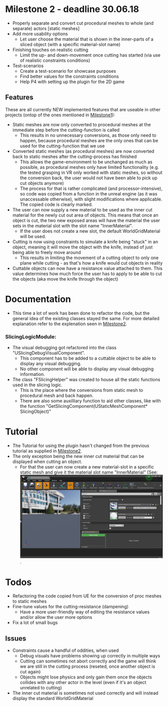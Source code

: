 # Milestone 2 - deadline 30.06.18

* Properly separate and convert cut procedural meshes to whole (and separate) actors [static meshes]
* Add more usability options
  * Let user choose the material that is shown in the inner-parts of a sliced object (with a specific material-slot name)
* Finishing touches on realistic cutting
  * Limit the up- and down-movement once cutting has started (via use of realistic constraints conditions)
* Test-scenarios
  * Create a test-scenario for showcase purposes
  * Find better values for the constraints conditions
  * Help P4 with setting up the plugin for the 2D game
  
## Features
These are all currently NEW implemented features that are useable in other projects (ontop of the ones mentioned in [Milestone1](Documentation/Milestone1.md)):

* Static meshes are now only converted to procedural meshes at the immediate step before the cutting-function is called
  * This results in no unnecessary conversions, as those only need to happen, because procedural meshes are the only ones that can be used for the cutting-function that we use
* Converted static meshes (as procedural meshes) are now converted back to static meshes after the cutting-process has finished
  * This allows the game-environment to be unchanged as much as possible, as procedural meshes only have limited functionality (e.g. the tested grasping in VR only worked with static meshes, so without the conversion back, the user would not have been able to pick up cut objects anymore)
  * The process for that is rather complicated (and processor-intensive), so code was copied from a function in the unreal engine (as it was unaccessable otherwise), with slight modifications where applicable. The copied code is clearly marked.
* The user can now supply a new material to be used as the inner cut material for the newly cut out area of objects. This means that once an object is cut, the two new exposed areas will have the material the user sets in the material slot with the slot name "InnerMaterial".
  * If the user does not create a new slot, the default WorldGridMaterial will be used.
* Cutting is now using constraints to simulate a knife being "stuck" in an object, meaning it will move the object with the knife, instead of just being able to freely move around
  * This results in limiting the movement of a cutting object to only one plane while cutting - as that's how a knife would cut objects in reality
* Cuttable objects can now have a resistance value attached to them. This value determines how much force the user has to apply to be able to cut the objects (aka move the knife through the object)


# Documentation

* This time a lot of work has been done to refactor the code, but the general idea of the existing classes stayed the same. For more detailed explanation refer to the explenation seen in [Milestone2](Documentation/Milestone2.md).

### SlicingLogicModule:

* The visual debugging got refactored into the class "USlicingDebugVisualComponent".
  * This component has to be added to a cuttable object to be able to display any visual debugging.
  * No other component will be able to display any visual debugging information.
* The class "FSlicingHelper" was created to house all the static functions used in the slicing logic.
  * This is the place where the conversions from static mesh to procedural mesh and back happen.
  * There are also some auxilliary function to aid other classes, like with the function "GetSlicingComponent(UStaticMeshComponent* SlicingObject)"


# Tutorial

* The Tutorial for using the plugin hasn't changed from the previous tutorial as supplied in [Milestone2](Documentation/Milestone2.md).
* The only exception being the new inner cut material that can be displayed when cutting an object.
  * For that the user can now create a new material-slot in a specific static mesh and give it the material slot name "InnerMaterial" (See: ![Inner Cut Material](TutorialPictures/InnerMaterial.png).
	

# Todos

* Refactoring the code copied from UE for the conversion of proc meshes to static meshes
* Fine-tune values for the cutting-resistance (dampening)
  * Have a more user-friendly way of editing the resistance values and/or allow the user more options
* Fix a lot of small bugs

## Issues

* Constraints cause a handful of oddities, when used
  * Debug visuals have problems showing up correctly in multiple ways
  * Cutting can sometimes not abort correctly and the game will think we are still in the cutting process (reseted, once another object is cut again)
  * Objects might lose physics and only gain them once the objects collides with any other actor in the level (even if it's an object unrelated to cutting)
* The inner cut material is sometimes not used correctly and will instead display the standard WorldGridMaterial